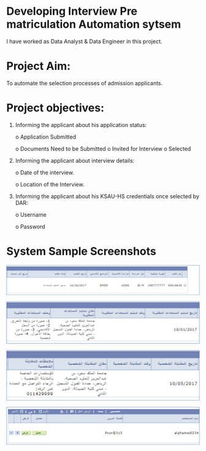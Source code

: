 # Developing Interview Pre matriculation Automation sytsem
I have worked as Data Analyst & Data Engineer in this project.
# Project Aim:
To automate the selection processes of admission applicants.
# Project objectives:
1. Informing the applicant about his application status:
 
   o Application Submitted 
   
   o Documents Need to be Submitted o Invited for Interview o Selected 
2. Informing the applicant about interview details: 

   o Date of the interview. 
   
   o Location of the Interview. 
   
3. Informing the applicant about his KSAU-HS credentials once selected by DAR:

   o Username 
   
   o Password
# System Sample Screenshots
![Sample Screenshot](https://github.com/mutawakel-oss/Develop-in-house-Application---Developing-Interview-Pre-matriculation-Automation-sytsem/blob/main/Screenshots/1.png)


![Sample Screenshot](https://github.com/mutawakel-oss/Develop-in-house-Application---Developing-Interview-Pre-matriculation-Automation-sytsem/blob/main/Screenshots/2.png)


![Sample Screenshot](https://github.com/mutawakel-oss/Develop-in-house-Application---Developing-Interview-Pre-matriculation-Automation-sytsem/blob/main/Screenshots/3.png)


![Sample Screenshot](https://github.com/mutawakel-oss/Develop-in-house-Application---Developing-Interview-Pre-matriculation-Automation-sytsem/blob/main/Screenshots/4.png)
